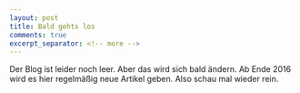 ```yaml
---
layout: post
title: Bald gehts los
comments: true
excerpt_separator: <!-- more -->
---
```


Der Blog ist leider noch leer. Aber das wird sich bald ändern. Ab Ende 2016 wird es hier regelmäßig neue Artikel geben. Also schau mal wieder rein.
